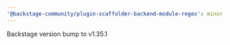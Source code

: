 ```yaml
---
'@backstage-community/plugin-scaffolder-backend-module-regex': minor
---
```


Backstage version bump to v1.35.1
